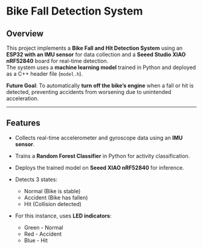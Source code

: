 # Bike Fall Detection System

## Overview
This project implements a **Bike Fall and Hit Detection System** using an **ESP32 with an IMU sensor** for data collection and a **Seeed Studio XIAO nRF52840** board for real-time detection.  
The system uses a **machine learning model** trained in Python and deployed as a C++ header file (`model.h`).  

 **Future Goal**: To automatically **turn off the bike’s engine** when a fall or hit is detected, preventing accidents from worsening due to unintended acceleration.

---

## Features
- Collects real-time accelerometer and gyroscope data using an **IMU sensor**.
- Trains a **Random Forest Classifier** in Python for activity classification.
- Deploys the trained model on **Seeed XIAO nRF52840** for inference.
- Detects 3 states:
  -  Normal (Bike is stable)
  -  Accident (Bike has fallen)
  -  Hit (Collision detected)
 
- For this instance, uses **LED indicators**:
  - Green - Normal  
  - Red - Accident  
  - Blue - Hit  
